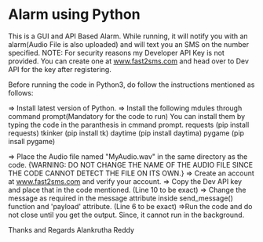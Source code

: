 # Alarm using Python
This is a GUI and API Based Alarm. While running, it will notify you with an alarm(Audio File is also uploaded) and will text you an SMS on the number specified.
NOTE: For security reasons my Developer API Key is not provided. You can create one at www.fast2sms.com and head over to Dev API for the key after registering.

Before running the code in Python3, do follow the instructions mentioned as follows:

=> Install latest version of Python.
=> Install the following mdules through command prompt(Mandatory for the code to run)
  You can install them by typing the code in the paranthesis in cmmand prompt.
requests  (pip install requests)
tkinker   (pip install tk)
daytime   (pip install daytima)
pygame    (pip insall pygame)

=> Place the Audio file named "MyAudio.wav" in the same directory as the code.
{WARNING: DO NOT CHANGE THE NAME OF THE AUDIO FILE SINCE THE CODE CANNOT DETECT THE FILE ON ITS OWN.}
=> Create an account at www.fast2sms.com and verify your account.
=> Copy the Dev API key and place that in the code mentioned. (Line 10 to be exact)
=> Change the message as required in the message attribute inside send_message() function and 'payload' attribute. (Line 6 to be exact)
=>Run the code and do not close until you get the output. Since, it cannot run in the background.



Thanks and Regards 
Alankrutha Reddy
